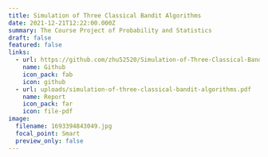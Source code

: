 ```yaml
---
title: Simulation of Three Classical Bandit Algorithms
date: 2021-12-21T12:22:00.000Z
summary: The Course Project of Probability and Statistics
draft: false
featured: false
links:
  - url: https://github.com/zhu52520/Simulation-of-Three-Classical-Bandit-Algorithms
    name: Github
    icon_pack: fab
    icon: github
  - url: uploads/simulation-of-three-classical-bandit-algorithms.pdf
    name: Report
    icon_pack: far
    icon: file-pdf
image:
  filename: 1693394843049.jpg
  focal_point: Smart
  preview_only: false
---
```


